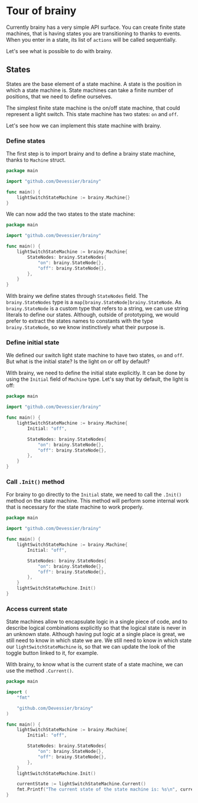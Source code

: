 # Tour of brainy

Currently brainy has a very simple API surface. You can create finite state machines, that is having states you are transitioning to thanks to events. When you enter in a state, its list of `actions` will be called sequentially.

Let's see what is possible to do with brainy.

## States

States are the base element of a state machine. A state is the position in which a state machine is. State machines can take a finite number of positions, that we need to define ourselves.

The simplest finite state machine is the on/off state machine, that could represent a light switch. This state machine has two states: `on` and `off`.

Let's see how we can implement this state machine with brainy.

### Define states

The first step is to import brainy and to define a brainy state machine, thanks to `Machine` struct.

```go
package main

import "github.com/Devessier/brainy"

func main() {
    lightSwitchStateMachine := brainy.Machine{}
}
```

We can now add the two states to the state machine:

```go
package main

import "github.com/Devessier/brainy"

func main() {
    lightSwitchStateMachine := brainy.Machine{
        StateNodes: brainy.StateNodes{
            "on": brainy.StateNode{},
            "off": brainy.StateNode{},
        },
    }
}
```

With brainy we define states through `StateNodes` field. The `brainy.StateNodes` type is a `map[brainy.StateNode]brainy.StateNode`. As `brainy.StateNode` is a custom type that refers to a string, we can use string literals to define our states. Although, outside of prototyping, we would prefer to extract the states names to constants with the type `brainy.StateNode`, so we know instinctively what their purpose is.

### Define initial state

We defined our switch light state machine to have two states, `on` and `off`. But what is the initial state? Is the light on or off by default?

With brainy, we need to define the initial state explicitly. It can be done by using the `Initial` field of `Machine` type. Let's say that by default, the light is off:

```go
package main

import "github.com/Devessier/brainy"

func main() {
    lightSwitchStateMachine := brainy.Machine{
        Initial: "off",

        StateNodes: brainy.StateNodes{
            "on": brainy.StateNode{},
            "off": brainy.StateNode{},
        },
    }
}
```

### Call `.Init()` method

For brainy to go directly to the `Initial` state, we need to call the `.Init()` method on the state machine. This method will perform some internal work that is necessary for the state machine to work properly.

```go
package main

import "github.com/Devessier/brainy"

func main() {
    lightSwitchStateMachine := brainy.Machine{
        Initial: "off",

        StateNodes: brainy.StateNodes{
            "on": brainy.StateNode{},
            "off": brainy.StateNode{},
        },
    }
    lightSwitchStateMachine.Init()
}
```

### Access current state

State machines allow to encapsulate logic in a single piece of code, and to describe logical combinations explicitly so that the logical state is never in an unknown state. Although having put logic at a single place is great, we still need to know in which state we are. We still need to know in which state our `lightSwitchStateMachine` is, so that we can update the look of the toggle button linked to it, for example.

With brainy, to know what is the current state of a state machine, we can use the method `.Current()`.

```go
package main

import (
    "fmt"

    "github.com/Devessier/brainy"
)

func main() {
    lightSwitchStateMachine := brainy.Machine{
        Initial: "off",

        StateNodes: brainy.StateNodes{
            "on": brainy.StateNode{},
            "off": brainy.StateNode{},
        },
    }
    lightSwitchStateMachine.Init()

    currentState := lightSwitchStateMachine.Current()
    fmt.Printf("The current state of the state machine is: %s\n", currentState)
}
```
